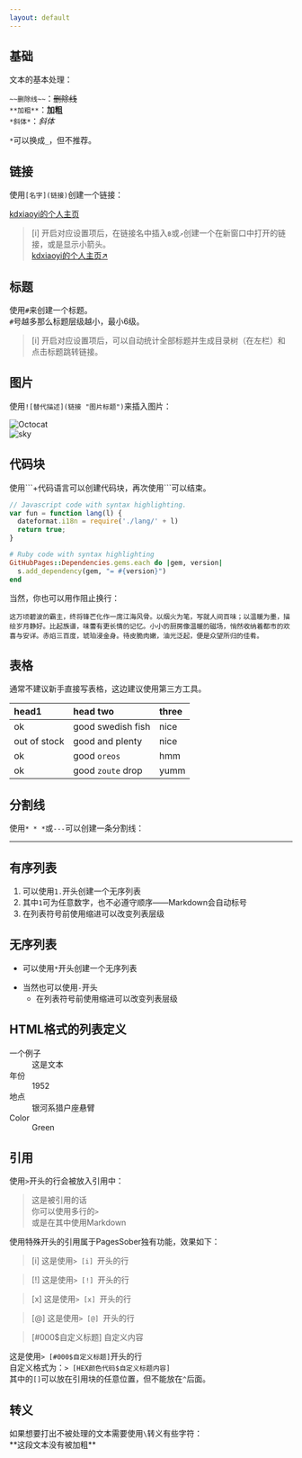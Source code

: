 ```yaml
---
layout: default
---
```


## 基础
文本的基本处理：

`~~删除线~~`：~~删除线~~<br>
`**加粗**`：**加粗**<br>
`*斜体*`：*斜体*<br>

`*`可以换成`_`，但不推荐。

## 链接
使用`[名字](链接)`创建一个链接：<br>

[kdxiaoyi的个人主页](https://kdxiaoyi.top/)

> [i] 开启对应设置项后，在链接名中插入`฿`或`↗`创建一个在新窗口中打开的链接，或是显示小箭头。<br>
> [kdxiaoyi的个人主页↗](https://kdxiaoyi.top/)

## 标题
使用`#`来创建一个标题。<br>
`#`号越多那么标题层级越小，最小6级。

> [i] 开启对应设置项后，可以自动统计全部标题并生成目录树（在左栏）和点击标题跳转链接。

## 图片
使用`![替代描述](链接 "图片标题")`来插入图片：

![Octocat](https://github.githubassets.com/images/icons/emoji/octocat.png)<br>
![sky](https://s21.ax1x.com/2025/08/03/pVNTA41.jpg)

## 代码块
使用\`\`\`+代码语言可以创建代码块，再次使用\`\`\`可以结束。

```js
// Javascript code with syntax highlighting.
var fun = function lang(l) {
  dateformat.i18n = require('./lang/' + l)
  return true;
}
```

```ruby
# Ruby code with syntax highlighting
GitHubPages::Dependencies.gems.each do |gem, version|
  s.add_dependency(gem, "= #{version}")
end
```

当然，你也可以用作阻止换行：

```text
这万顷碧波的霸主，终将锋芒化作一席江海风骨。以烟火为笔，写就人间百味；以温暖为墨，描绘岁月静好。比起族谱，味蕾有更长情的记忆。小小的厨房像温暖的磁场，悄然收纳着都市的欢喜与安详。赤焰三百度，琥珀浸金身。待皮脆肉嫩，油光泛起，便是众望所归的佳肴。
```

## 表格

通常不建议新手直接写表格，这边建议使用第三方工具。

| head1        | head two          | three |
|:-------------|:------------------|:------|
| ok           | good swedish fish | nice  |
| out of stock | good and plenty   | nice  |
| ok           | good `oreos`      | hmm   |
| ok           | good `zoute` drop | yumm  |

## 分割线

使用`* * *`或`---`可以创建一条分割线：

* * *

## 有序列表

1. 可以使用`1.`开头创建一个无序列表
2. 其中`1`可为任意数字，也不必遵守顺序——Markdown会自动标号
  3. 在列表符号前使用缩进可以改变列表层级

## 无序列表

* 可以使用`*`开头创建一个无序列表
- 当然也可以使用`-`开头
  * 在列表符号前使用缩进可以改变列表层级

## HTML格式的列表定义

<dl>
<dt>一个例子</dt>
<dd>这是文本</dd>
<dt>年份</dt>
<dd>1952</dd>
<dt>地点</dt>
<dd>银河系猎户座悬臂</dd>
<dt>Color</dt>
<dd>Green</dd>
</dl>

## 引用
使用`>`开头的行会被放入引用中：

> 这是被引用的话<br>
> 你可以使用多行的`>`<br>
> 或是在其中使用Markdown

使用特殊开头的引用属于PagesSober独有功能，效果如下：

> [i] 这是使用`> [i] `开头的行

> [!] 这是使用`> [!] `开头的行

> [x] 这是使用`> [x] `开头的行

> [@] 这是使用`> [@] `开头的行

> [#000$自定义标题] 自定义内容

这是使用```> [#000$自定义标题]```开头的行<br>
自定义格式为：```> [HEX颜色代码$自定义标题内容] ```<br>
其中的```[]```可以放在引用块的任意位置，但不能放在```^```后面。<br>

## 转义
如果想要打出不被处理的文本需要使用`\`转义有些字符：<br>
\*\*这段文本没有被加粗\*\*
